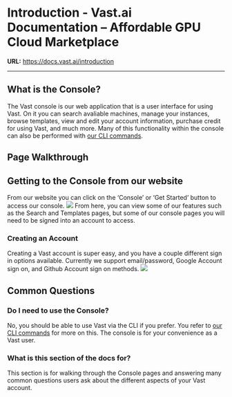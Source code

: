 # Introduction - Vast.ai Documentation – Affordable GPU Cloud Marketplace

**URL:** https://docs.vast.ai/introduction

---

## What is the Console?

The Vast console is our web application that is a user interface for using Vast. On it you can search avaliable machines, manage your instances, browse templates, view and edit your account information, purchase credit for using Vast, and much more. Many of this functionality within the console can also be performed with [our CLI commands](https://docs.vast.ai/api/overview-and-quickstart).

## Page Walkthrough

## Getting to the Console from our website

From our website you can click on the ‘Console’ or ‘Get Started’ button to access our console. ![](https://mintcdn.com/vastai-80aa3a82/KWV1TCiq0zjC57hU/images/console-introduction.webp?fit=max&auto=format&n=KWV1TCiq0zjC57hU&q=85&s=6b4962eaf0ec95ff6c1340bc5005c58a) From here, you can view some of our features such as the Search and Templates pages, but some of our console pages you will need to be signed into an account to access.

### Creating an Account

Creating a Vast account is super easy, and you have a couple different sign in options available. Currently we support email/password, Google Account sign on, and Github Account sign on methods. ![](https://mintcdn.com/vastai-80aa3a82/KWV1TCiq0zjC57hU/images/console-introduction-3.webp?fit=max&auto=format&n=KWV1TCiq0zjC57hU&q=85&s=36132afaa40f73ce8e6de0506fca81a9)

## Common Questions

### Do I need to use the Console?

No, you should be able to use Vast via the CLI if you prefer. You refer to [our CLI commands](https://docs.vast.ai/api/overview-and-quickstart) for more on this. The console is for your convenience as a Vast user.

### What is this section of the docs for?

This section is for walking through the Console pages and answering many common questions users ask about the different aspects of your Vast account.